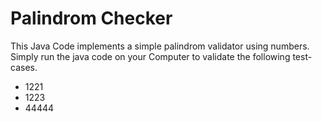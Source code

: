 # Palindrom Checker

This Java Code implements a simple palindrom validator using numbers.
Simply run the java code on your Computer to validate the following test-cases.

* 1221
* 1223
* 44444

